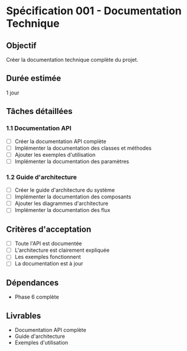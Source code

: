 # Spécification 001 - Documentation Technique

## Objectif
Créer la documentation technique complète du projet.

## Durée estimée
1 jour

## Tâches détaillées

### 1.1 Documentation API
- [ ] Créer la documentation API complète
- [ ] Implémenter la documentation des classes et méthodes
- [ ] Ajouter les exemples d'utilisation
- [ ] Implémenter la documentation des paramètres

### 1.2 Guide d'architecture
- [ ] Créer le guide d'architecture du système
- [ ] Implémenter la documentation des composants
- [ ] Ajouter les diagrammes d'architecture
- [ ] Implémenter la documentation des flux

## Critères d'acceptation
- [ ] Toute l'API est documentée
- [ ] L'architecture est clairement expliquée
- [ ] Les exemples fonctionnent
- [ ] La documentation est à jour

## Dépendances
- Phase 6 complète

## Livrables
- Documentation API complète
- Guide d'architecture
- Exemples d'utilisation
